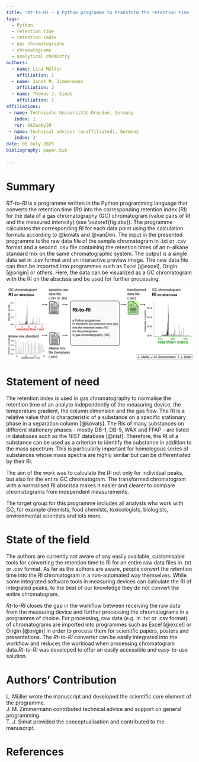 ```yaml
---
title: 'Rt-to-RI – A Python programme to transform the retention time (Rt) into the retention index (RI) for gas chromatography (GC) chromatograms'
tags:
  - Python
  - retention time
  - retention index
  - gas chromatography
  - chromatograms
  - analytical chemistry
authors:
  - name: Lina Müller
    affiliation: 1
  - name: Jonas M. Zimmermann
    affiliation: 2
  - name: Thomas J. Simat
    affiliation: 1
affiliations:
 - name: Technische Universität Dresden, Germany
   index: 1
   ror: 042aqky30
 - name: Technical advisor (unaffiliated), Germany
   index: 2
date: 08 July 2025
bibliography: paper.bib

---
```


# Summary
*RT-to-RI* is a programme written in the Python programming language that converts the retention time (Rt) into the corresponding retention index (RI) for the data of a gas chromatography (GC) chromatogram (value pairs of Rt and the measured intensity) (see \autoref{fig:abs}). The programme calculates the corresponding RI for each data point using the calculation formula according to @kovats and @vanDen. The input in the presented programme is the raw data file of the sample chromatogram in .txt or .csv format and a second .csv file containing the retention times of an n-alkane standard mix on the same chromatographic system. The output is a single data set in .csv format and an interactive preview image. The new data file can then be imported into programmes such as Excel [@excel], Origin [@origin] or others. Here, the data can be visualized as a GC chromatogram with the RI on the abscissa and be used for further processing.

![Graphical abstract showing simplified functionality and purpose of *Rt-to-RI*: Generating a data set with the corresponding retention index (RI) for each data point of retention time (Rt) to visualise gas chromatography (GC) chromatograms with the RI on the abscissa. \label{fig:abs}](images/graphical-abstract.png)

# Statement of need
The retention index is used in gas chromatography to normalise the retention time of an analyte independently of the measuring device, the temperature gradient, the column dimension and the gas flow. The RI is a relative value that is characteristic of a substance on a specific stationary phase in a separation column [@kovats]. The RIs of many substances on different stationary phases - mostly DB-1, DB-5, WAX and FFAP - are listed in databases such as the NIST database [@nist]. Therefore, the RI of a substance can be used as a criterion to identify the substance in addition to the mass spectrum. This is particularly important for homologous series of substances whose mass spectra are highly similar but can be differentiated by their RI.

The aim of the work was to calculate the RI not only for individual peaks, but also for the entire GC chromatogram. The transformed chromatogram with a normalised RI abscissa makes it easier and clearer to compare chromatograms from independent measurements. 

The target group for this programme includes all analysts who work with GC, for example chemists, food chemists, toxicologists, biologists, environmental scientists and lots more.

# State of the field
The authors are currently not aware of any easily available, customisable tools for converting the retention time to RI for an entire raw data files in .txt or .csv format. As far as the authors are aware, people convert the retention time into the RI chromatogram in a non-automated way themselves. While some integrated software tools in measuring devices can calculate the RI of integrated peaks, to the best of our knowledge they do not convert the entire chromatogram.
  
 *Rt-to-RI* closes the gap in the workflow between receiving the raw data from the measuring device and further processing the chromatograms in a programme of choice. For processing, raw data (e.g. in .txt or .csv format) of chromatograms are imported into programmes such as Excel [@excel] or Origin [@origin] in order to process them for scientific papers, posters and presentations. The *Rt-to-RI* converter can be easily integrated into the workflow and reduces the workload when processing chromatogram data.*Rt-to-RI* was developed to offer an easily accessible and easy-to-use solution.

# Authors’ Contribution
L. Müller wrote the manuscript and developed the scientific core element of the programme. <br> 
J. M. Zimmermann contributed technical advice and support on general programming. <br> 
T. J. Simat provided the conceptualisation and contributed to the manuscript. 


# References